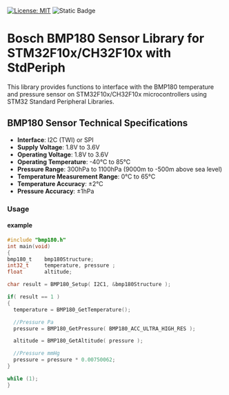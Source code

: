 [![License: MIT](https://img.shields.io/badge/License-MIT-yellow.svg)](https://opensource.org/licenses/MIT) ![Static Badge](https://img.shields.io/badge/1.0.0-brightgreen?label=version)

# Bosch BMP180 Sensor Library for STM32F10x/CH32F10x with StdPeriph
This library provides functions to interface with the BMP180 temperature and pressure sensor on STM32F10x/CH32F10x microcontrollers using STM32 Standard Peripheral Libraries.

## BMP180 Sensor Technical Specifications

- **Interface**: I2C (TWI) or SPI
- **Supply Voltage**: 1.8V to 3.6V
- **Operating Voltage**: 1.8V to 3.6V
- **Operating Temperature**: -40°C to 85°C
- **Pressure Range**: 300hPa to 1100hPa (9000m to -500m above sea level)
- **Temperature Measurement Range**: 0°C to 65°C
- **Temperature Accuracy**: ±2°C
- **Pressure Accuracy**: ±1hPa

### Usage
#### example
```C
#include "bmp180.h"
int main(void)
{
bmp180_t	bmp180Structure;
int32_t		temperature, pressure ;
float		altitude;

char result = BMP180_Setup( I2C1, &bmp180Structure );

if( result == 1 )
{
  temperature = BMP180_GetTemperature();

  //Pressure Pa
  pressure = BMP180_GetPressure( BMP180_ACC_ULTRA_HIGH_RES );

  altitude = BMP180_GetAltitude( pressure );

  //Pressure mmHg
  pressure = pressure * 0.00750062;
}

while (1);
}
```
